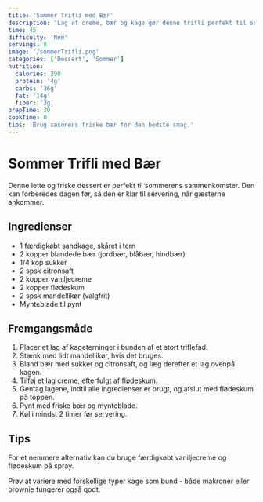 ```yaml
---
title: 'Sommer Trifli med Bær'
description: 'Lag af creme, bær og kage gør denne trifli perfekt til sommerens sammenkomster.'
time: 45
difficulty: 'Nem'
servings: 8
image: '/sommerTrifli.png'
categories: ['Dessert', 'Sommer']
nutrition:
  calories: 290
  protein: '4g'
  carbs: '36g'
  fat: '14g'
  fiber: '3g'
prepTime: 30
cookTime: 0
tips: 'Brug sæsonens friske bær for den bedste smag.'
---
```


# Sommer Trifli med Bær

Denne lette og friske dessert er perfekt til sommerens sammenkomster. Den kan forberedes dagen før, så den er klar til servering, når gæsterne ankommer.

## Ingredienser

- 1 færdigkøbt sandkage, skåret i tern
- 2 kopper blandede bær (jordbær, blåbær, hindbær)
- 1/4 kop sukker
- 2 spsk citronsaft
- 2 kopper vaniljecreme
- 2 kopper flødeskum
- 2 spsk mandellikør (valgfrit)
- Mynteblade til pynt

## Fremgangsmåde

1. Placer et lag af kageterninger i bunden af et stort triflefad.
2. Stænk med lidt mandellikør, hvis det bruges.
3. Bland bær med sukker og citronsaft, og læg derefter et lag ovenpå kagen.
4. Tilføj et lag creme, efterfulgt af flødeskum.
5. Gentag lagene, indtil alle ingredienser er brugt, og afslut med flødeskum på toppen.
6. Pynt med friske bær og mynteblade.
7. Køl i mindst 2 timer før servering.

## Tips

For et nemmere alternativ kan du bruge færdigkøbt vaniljecreme og flødeskum på spray.

Prøv at variere med forskellige typer kage som bund - både makroner eller brownie fungerer også godt.
